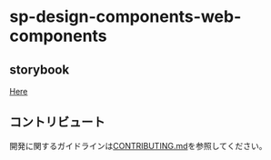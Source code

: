# sp-design-components-web-components

## storybook

[Here](https://uzabase.github.io/sp-design-components-web-components/)

## コントリビュート

開発に関するガイドラインは[CONTRIBUTING.md](CONTRIBUTING.md)を参照してください。
